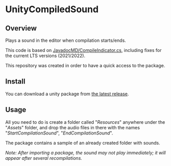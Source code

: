 # UnityCompiledSound

## Overview
Plays a sound in the editor when compilation starts/ends.

This code is based on [JavadocMD/CompileIndicator.cs](https://gist.github.com/JavadocMD/39c2197c2b4970ed06a5247bee386c72), including fixes for the current LTS versions (2021/2022).

This repository was created in order to have a quick access to the package.

## Install
You can download a unity package from [the latest release](../../releases).

## Usage
All you need to do is create a folder called "*Resources*" anywhere under the "*Assets*" folder, and drop the audio files in there with the names "*StartCompilationSound*", "*EndCompilationSound*".

The package contains a sample of an already created folder with sounds.

*Note: After importing a package, the sound may not play immediately; it will appear after several recompilations.*
